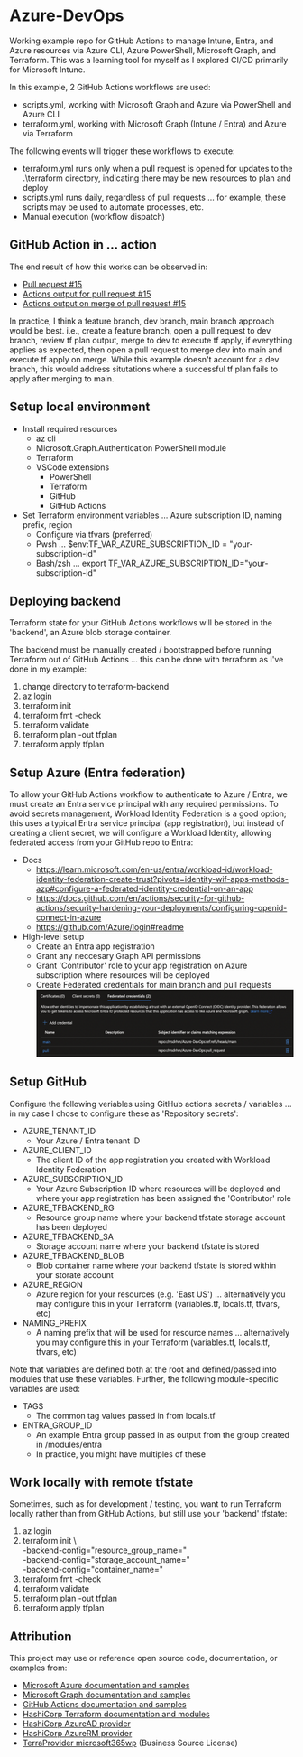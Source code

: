 # Azure-DevOps
Working example repo for GitHub Actions to manage Intune, Entra, and Azure resources via Azure CLI, Azure PowerShell, Microsoft Graph, and Terraform.  This was a learning tool for myself as I explored CI/CD primarily for Microsoft Intune.

In this example, 2 GitHub Actions workflows are used:
- scripts.yml, working with Microsoft Graph and Azure via PowerShell and Azure CLI
- terraform.yml, working with Microsoft Graph (Intune / Entra) and Azure via Terraform

The following events will trigger these workflows to execute:
- terraform.yml runs only when a pull request is opened for updates to the .\terraform directory, indicating there may be new resources to plan and deploy
- scripts.yml runs daily, regardless of pull requests ... for example, these scripts may be used to automate processes, etc.
- Manual execution (workflow dispatch)

## GitHub Action in ... action
The end result of how this works can be observed in:
- [Pull request #15](https://github.com/chrsdrhm/Azure-DevOps/pull/15)
- [Actions output for pull request #15](https://github.com/chrsdrhm/Azure-DevOps/actions/runs/15812050033/job/44564632489)
- [Actions output on merge of pull request #15](https://github.com/chrsdrhm/Azure-DevOps/actions/runs/15812073864)

In practice, I think a feature branch, dev branch, main branch approach would be best.  i.e., create a feature branch, open a pull request to dev branch, review tf plan output, merge to dev to execute tf apply, if everything applies as expected, then open a pull request to merge dev into main and execute tf apply on merge.  While this example doesn't account for a dev branch, this would address situtations where a successful tf plan fails to apply after merging to main.

## Setup local environment
- Install required resources
    - az cli
    - Microsoft.Graph.Authentication PowerShell module
    - Terraform
    - VSCode extensions
        - PowerShell
        - Terraform
        - GitHub
        - GitHub Actions
- Set Terraform environment variables ... Azure subscription ID, naming prefix, region
    - Configure via tfvars (preferred)
    - Pwsh ... $env:TF_VAR_AZURE_SUBSCRIPTION_ID = "your-subscription-id"
    - Bash/zsh ... export TF_VAR_AZURE_SUBSCRIPTION_ID="your-subscription-id"

## Deploying backend
Terraform state for your GitHub Actions workflows will be stored in the 'backend', an Azure blob storage container.

The backend must be manually created / bootstrapped before running Terraform out of GitHub Actions ... this can be done with terraform as I've done in my example:
1) change directory to terraform-backend
2) az login
3) terraform init
4) terraform fmt -check
5) terraform validate
6) terraform plan -out tfplan
7) terraform apply tfplan

## Setup Azure (Entra federation)
To allow your GitHub Actions workflow to authenticate to Azure / Entra, we must create an Entra service principal with any required permissions.  To avoid secrets management,  Workload Identity Federation is a good option; this uses a typical Entra service principal (app registration), but instead of creating a client secret, we will configure a Workload Identity, allowing federated access from your GitHub repo to Entra:

- Docs
    - https://learn.microsoft.com/en-us/entra/workload-id/workload-identity-federation-create-trust?pivots=identity-wif-apps-methods-azp#configure-a-federated-identity-credential-on-an-app
    - https://docs.github.com/en/actions/security-for-github-actions/security-hardening-your-deployments/configuring-openid-connect-in-azure
    - https://github.com/Azure/login#readme
- High-level setup
    - Create an Entra app registration
    - Grant any neccesary Graph API permissions
    - Grant 'Contributor' role to your app registration on Azure subscription where resources will be deployed
    - Create Federated credentials for main branch and pull requests
    ![alt text](image.png)

## Setup GitHub
Configure the following veriables using GitHub actions secrets / variables ... in my case I chose to configure these as 'Repository secrets':
- AZURE_TENANT_ID
    - Your Azure / Entra tenant ID
- AZURE_CLIENT_ID
    - The client ID of the app registration you created with Workload Identity Federation
- AZURE_SUBSCRIPTION_ID
    - Your Azure Subscription ID where resources will be deployed and where your app registration has been assigned the 'Contributor' role
- AZURE_TFBACKEND_RG
    - Resource group name where your backend tfstate storage account has been deployed
- AZURE_TFBACKEND_SA
    - Storage account name where your backend tfstate is stored
- AZURE_TFBACKEND_BLOB
    - Blob container name where your backend tfstate is stored within your storate account
- AZURE_REGION
    - Azure region for your resources (e.g. 'East US') ... alternatively you may configure this in your Terraform (variables.tf, locals.tf, tfvars, etc)
- NAMING_PREFIX
    - A naming prefix that will be used for resource names ... alternatively you may configure this in your Terraform (variables.tf, locals.tf, tfvars, etc)

Note that variables are defined both at the root and defined/passed into modules that use these variables.  Further, the following module-specific variables are used:
- TAGS
    - The common tag values passed in from locals.tf
- ENTRA_GROUP_ID
    - An example Entra group passed in as output from the group created in /modules/entra
    - In practice, you might have multiples of these

## Work locally with remote tfstate
Sometimes, such as for development / testing, you want to run Terraform locally rather than from GitHub Actions, but still use your 'backend' tfstate:
1) az login
2) terraform init \  
    -backend-config="resource_group_name=<backendResourceGroupName>" \
    -backend-config="storage_account_name=<backendStorageAccountName>" \
    -backend-config="container_name=<backendBlobContainerName>"
3) terraform fmt -check
4) terraform validate
5) terraform plan -out tfplan
6) terraform apply tfplan

## Attribution
This project may use or reference open source code, documentation, or examples from:
- [Microsoft Azure documentation and samples](https://learn.microsoft.com/azure/)
- [Microsoft Graph documentation and samples](https://learn.microsoft.com/graph/)
- [GitHub Actions documentation and samples](https://docs.github.com/actions)
- [HashiCorp Terraform documentation and modules](https://registry.terraform.io/)
- [HashiCorp AzureAD provider](https://registry.terraform.io/providers/hashicorp/azuread/latest)
- [HashiCorp AzureRM provider](https://registry.terraform.io/providers/hashicorp/azurerm/latest)
- [TerraProvider microsoft365wp](https://github.com/terraprovider/terraform-provider-microsoft365wp) (Business Source License)
